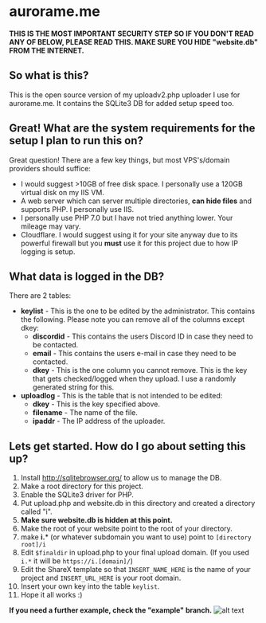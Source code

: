 # aurorame.me
**THIS IS THE MOST IMPORTANT SECURITY STEP SO IF YOU DON'T READ ANY OF BELOW, PLEASE READ THIS. MAKE SURE YOU HIDE "website.db" FROM THE INTERNET.**
## So what is this?
This is the open source version of my uploadv2.php uploader I use for aurorame.me. It contains the SQLite3 DB for added setup speed too.
## Great! What are the system requirements for the setup I plan to run this on?
Great question! There are a few key things, but most VPS's/domain providers should suffice:
- I would suggest >10GB of free disk space. I personally use a 120GB virtual disk on my IIS VM.
- A web server which can server multiple directories, **can hide files** and supports PHP. I personally use IIS.
- I personally use PHP 7.0 but I have not tried anything lower. Your mileage may vary.
- Cloudflare. I would suggest using it for your site anyway due to its powerful firewall but you **must** use it for this project due to how IP logging is setup.
## What data is logged in the DB?
There are 2 tables:
- **keylist** - This is the one to be edited by the administrator. This contains the following. Please note you can remove all of the columns except dkey:
  - **discordid** - This contains the users Discord ID in case they need to be contacted.
  - **email** - This contains the users e-mail in case they need to be contacted.
  - **dkey** - This is the one column you cannot remove. This is the key that gets checked/logged when they upload. I use a randomly generated string for this.
- **uploadlog** - This is the table that is not intended to be edited:
  - **dkey** - This is the key specified above.
  - **filename** - The name of the file.
  - **ipaddr** - The IP address of the uploader.
## Lets get started. How do I go about setting this up?
1. Install http://sqlitebrowser.org/ to allow us to manage the DB.
2. Make a root directory for this project.
3. Enable the SQLite3 driver for PHP.
4. Put upload.php and website.db in this directory and created a directory called "i".
5. **Make sure website.db is hidden at this point.**
6. Make the root of your website point to the root of your directory.
7. make **i.*** (or whatever subdomain you want to use) point to `[directory root]/i`
8. Edit `$finaldir` in upload.php to your final upload domain. (If you used `i.*` it will be `https://i.[domain]/`)
9. Edit the ShareX template so that `INSERT_NAME_HERE` is the name of your project and `INSERT_URL_HERE` is your root domain.
10. Insert your own key into the table `keylist`.
11. Hope it all works :)

**If you need a further example, check the "example" branch.**
![alt text](https://i.aurorame.me/PQNG3IpCDG.png)
